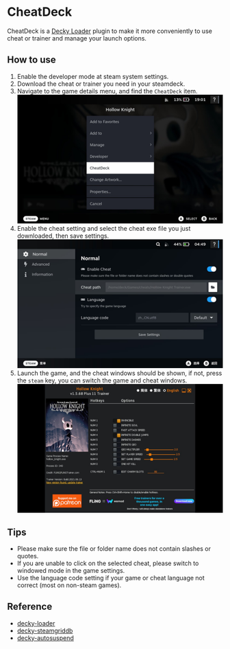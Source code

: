 # CheatDeck
CheatDeck is a [Decky Loader](https://github.com/SteamDeckHomebrew/PluginLoader) plugin to make it more conveniently to use cheat or trainer and manage your launch options.

## How to use
1. Enable the developer mode at steam system settings.
2. Download the cheat or trainer you need in your steamdeck.
3. Navigate to the game details menu, and find the `CheatDeck` item.
![](doc/menu.jpg)
4. Enable the cheat setting and select the cheat exe file you just downloaded, then save settings.
![](doc/settings.jpg)
5. Launch the game, and the cheat windows should be shown, if not, press the `steam` key, you can switch the game and cheat windows.
![](doc/trainer.jpg)

## Tips
- Please make sure the file or folder name does not contain slashes or quotes.
- If you are unable to click on the selected cheat, please switch to windowed mode in the game settings.
- Use the language code setting if your game or cheat language not correct (most on non-steam games).

## Reference
- [decky-loader](https://github.com/SteamDeckHomebrew/decky-loader)  
- [decky-steamgriddb](https://github.com/SteamGridDB/decky-steamgriddb)  
- [decky-autosuspend](https://github.com/jurassicplayer/decky-autosuspend)
